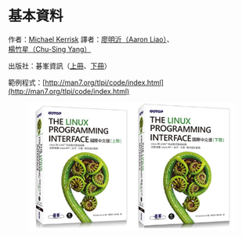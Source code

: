 # 基本資料

作者：[Michael Kerrisk](https://man7.org/) 譯者：[廖明沂（Aaron Liao）](https://netdpi.net/)、[楊竹星（Chu-Sing Yang）](https://www.ee.ncku.edu.tw/teacher/index2.php?teacher_id=42)

出版社：碁峯資訊（[上冊](http://books.gotop.com.tw/v_AXP015800)、[下冊](http://books.gotop.com.tw/v_AXP015900)）

範例程式：[http://man7.org/tlpi/code/index.html](http://man7.org/tlpi/code/index.html)



<figure><img src=".gitbook/assets/EmbeddedImage.png" alt=""><figcaption></figcaption></figure>
